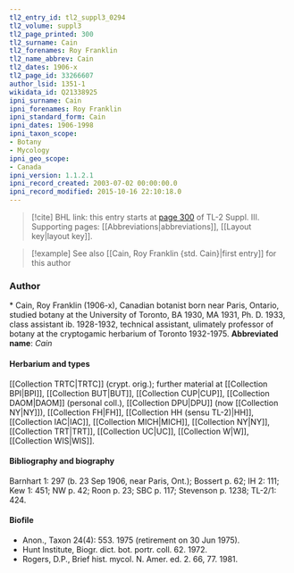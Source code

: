```yaml
---
tl2_entry_id: tl2_suppl3_0294
tl2_volume: suppl3
tl2_page_printed: 300
tl2_surname: Cain
tl2_forenames: Roy Franklin
tl2_name_abbrev: Cain
tl2_dates: 1906-x
tl2_page_id: 33266607
author_lsid: 1351-1
wikidata_id: Q21338925
ipni_surname: Cain
ipni_forenames: Roy Franklin
ipni_standard_form: Cain
ipni_dates: 1906-1998
ipni_taxon_scope: 
- Botany
- Mycology
ipni_geo_scope: 
- Canada
ipni_version: 1.1.2.1
ipni_record_created: 2003-07-02 00:00:00.0
ipni_record_modified: 2015-10-16 22:10:18.0
---
```



> [!cite] BHL link: this entry starts at [page 300](https://www.biodiversitylibrary.org/page/33266607) of TL-2 Suppl. III.
> Supporting pages: [[Abbreviations|abbreviations]], [[Layout key|layout key]].

> [!example] See also [[Cain, Roy Franklin {std. Cain}|first entry]] for this author

### Author

\* Cain, Roy Franklin (1906-x), Canadian botanist born near Paris, Ontario, studied botany at the University of Toronto, BA 1930, MA 1931, Ph. D. 1933, class assistant ib. 1928-1932, technical assistant, ulimately professor of botany at the cryptogamic herbarium of Toronto 1932-1975. 
**Abbreviated name**: *Cain*

#### Herbarium and types

[[Collection TRTC|TRTC]] (crypt. orig.); further material at [[Collection BPI|BPI]], [[Collection BUT|BUT]], [[Collection CUP|CUP]], [[Collection DAOM|DAOM]] (personal coll.), [[Collection DPU|DPU]] (now [[Collection NY|NY]]), [[Collection FH|FH]], [[Collection HH (sensu TL-2)|HH]], [[Collection IAC|IAC]], [[Collection MICH|MICH]], [[Collection NY|NY]], [[Collection TRT|TRT]], [[Collection UC|UC]], [[Collection W|W]], [[Collection WIS|WIS]].

#### Bibliography and biography

Barnhart 1: 297 (b. 23 Sep 1906, near Paris, Ont.); Bossert p. 62; IH 2: 111; Kew 1: 451; NW p. 42; Roon p. 23; SBC p. 117; Stevenson p. 1238; TL-2/1: 424.

#### Biofile

- Anon., Taxon 24(4): 553. 1975 (retirement on 30 Jun 1975).
- Hunt Institute, Biogr. dict. bot. portr. coll. 62. 1972.
- Rogers, D.P., Brief hist. mycol. N. Amer. ed. 2. 66, 77. 1981.

